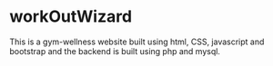 # workOutWizard
This is a gym-wellness website built using html, CSS, javascript and bootstrap and the backend is built using php and mysql.

